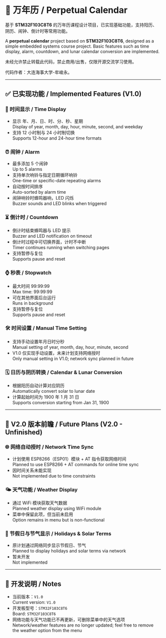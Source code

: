# 📅 万年历 / Perpetual Calendar

基于 **STM32F103C8T6** 的万年历课程设计项目，已实现基础功能，支持阳历、阴历、闹钟、倒计时等常用功能。

A **perpetual calendar** project based on **STM32F103C8T6**, designed as a simple embedded systems course project. Basic features such as time display, alarm, countdown, and lunar calendar conversion are implemented.

未经允许禁止转载此代码，禁止商用/出售，仅限开源交流学习使用。

代码作者：大连海事大学-牟峻永。

---

## ✅ 已实现功能 / Implemented Features (V1.0)

### 📆 时间显示 / Time Display
- 显示 年、月、日、时、分、秒、星期  
  Display of year, month, day, hour, minute, second, and weekday  
- 支持 12 小时制与 24 小时制切换  
  Supports 12-hour and 24-hour time formats  

### ⏰ 闹钟 / Alarm
- 最多添加 5 个闹钟  
  Up to 5 alarms  
- 支持单次响铃与指定日期循环响铃  
  One-time or specific-date repeating alarms  
- 自动按时间排序  
  Auto-sorted by alarm time  
- 闹钟响铃时蜂鸣器响，LED 闪烁  
  Buzzer sounds and LED blinks when triggered  

### ⏳ 倒计时 / Countdown
- 倒计时结束蜂鸣器与 LED 提示  
  Buzzer and LED notification on timeout  
- 倒计时过程中可切换界面，计时不中断  
  Timer continues running when switching pages  
- 支持暂停与复位  
  Supports pause and reset  

### ⌚ 秒表 / Stopwatch
- 最大时间 99:99:99  
  Max time: 99:99:99  
- 可在其他界面后台运行  
  Runs in background  
- 支持暂停与复位  
  Supports pause and reset  

### 🛠️ 时间设置 / Manual Time Setting
- 支持手动设置年月日时分秒  
  Manual setting of year, month, day, hour, minute, second  
- V1.0 仅实现手动设置，未来计划支持网络授时  
  Only manual setting in V1.0; network sync planned in future  

### 🗓️ 日历与阴历转换 / Calendar & Lunar Conversion
- 根据阳历自动计算对应阴历  
  Automatically convert solar to lunar date  
- 计算起始时间为 1900 年 1 月 31 日  
  Supports conversion starting from Jan 31, 1900  

---

## 🚧 V2.0 版本前瞻 / Future Plans (V2.0 - Unfinished)

### 🌐 网络自动授时 / Network Time Sync
- 计划使用 ESP8266（ESP01）模块 + AT 指令获取网络时间  
  Planned to use ESP8266 + AT commands for online time sync  
- 因时间关系未能实现  
  Not implemented due to time constraints  

### 🌤️ 天气功能 / Weather Display
- 通过 WiFi 模块获取天气数据  
  Planned weather display using WiFi module  
- 菜单中保留此项，但当前未启用  
  Option remains in menu but is non-functional  

### 📅 节假日与节气显示 / Holidays & Solar Terms
- 原计划通过网络同步显示节假日、节气  
  Planned to display holidays and solar terms via network  
- 暂未开发  
  Not implemented  

---

## 📌 开发说明 / Notes

- 当前版本：`V1.0`  
  Current version: `V1.0`
- 开发板型号：`STM32F103C8T6`  
  Board: `STM32F103C8T6`
- 网络功能与天气功能已不再更新，可删除菜单中的天气选项  
  Network/weather features are no longer updated; feel free to remove the weather option from the menu
